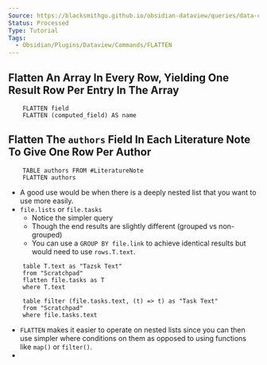 ```yaml
---
Source: https://blacksmithgu.github.io/obsidian-dataview/queries/data-commands/#flatten
Status: Processed
Type: Tutorial
Tags:
  - Obsidian/Plugins/Dataview/Commands/FLATTEN
---
```


## **Flatten An Array In Every Row, Yielding One Result Row Per Entry In The Array**

```
	FLATTEN field
	FLATTEN (computed_field) AS name
```

## **Flatten The `authors` Field In Each Literature Note To Give One Row Per Author**

```
	TABLE authors FROM #LiteratureNote
	FLATTEN authors
```

- A good use would be when there is a deeply nested list that you want to use more easily.
- `file.lists` or `file.tasks`
	- Notice the simpler query
	- Though the end results are slightly different (grouped vs non-grouped)
	- You can use a `GROUP BY file.link` to achieve identical results but would need to use `rows.T.text`.

```
	table T.text as "Tazsk Text"
	from "Scratchpad"
	flatten file.tasks as T
	where T.text
```

```
	table filter (file.tasks.text, (t) => t) as "Task Text"
	from "Scratchpad"
	where file.tasks.text
```

- `FLATTEN` makes it easier to operate on nested lists since you can then use simpler where conditions on them as opposed to using functions like `map()` or `filter()`.
- 
